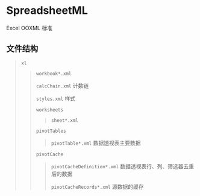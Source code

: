 # SpreadsheetML

Excel OOXML 标准

## 文件结构

> `xl`
>> `workbook*.xml`
>>
>> `calcChain.xml` 计数链
>>
>> `styles.xml` 样式
>>
>> `worksheets`
>>
>>> `sheet*.xml`
>>
>> `pivotTables`
>>> `pivotTable*.xml`  数据透视表主要数据
>>
>> `pivotCache`
>>> `pivotCacheDefinition*.xml`  数据透视表行、列、筛选器去重后的数据
>>>
>>> `pivotCacheRecords*.xml`  源数据的缓存
>
